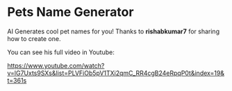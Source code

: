 # Pets Name Generator

AI Generates cool pet names for you! Thanks to **rishabkumar7** for sharing how to create one.

You can see his full video in Youtube: 

https://www.youtube.com/watch?v=lG7Uxts9SXs&list=PLVFiOb5pV1TXi2qmC_RR4cgB24eRpqP0t&index=19&t=361s
